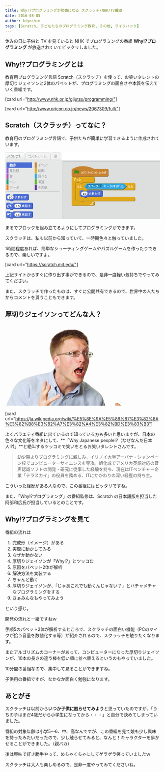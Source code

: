 ```yaml
---
title: Why!?プログラミングが勉強になる スクラッチ/NHK/TV番組
date: 2016-08-05
author: kiyoshin
tags: [Scratch, 子どもたちのプログラミング教育, その他, ライフハック]
---
```


休みの日に子供と TV を見ていると NHK でプログラミングの番組 **Why!?プログラミング** が放送されていてビックリしました。

## Why!?プログラミングとは
教育用プログラミング言語 Scratch（スクラッチ）を使って、お笑いタレントの厚切りジェイソンと2体のパペットが、プログラミングの面白さや本質を伝えていく番組です。

[card url="http://www.nhk.or.jp/gijutsu/programming/"]

[card url="http://www.oricon.co.jp/news/2067309/full/"]

## Scratch（スクラッチ）ってなに？
教育用のプログラミング言語で、子供たちが簡単に学習できるように作成されています。

![](images/whyprogramming-nhk-1.png)

まるでブロックを組み立てるようにしてプログラミングができます。

スクラッチは、私も以前から知っていて、一時期色々と触っていました。

1時間程度あれば、簡単なシューティングゲームやパズルゲームを作ったりできるので、楽しいですよ。

[card url="https://scratch.mit.edu/"]

上記サイトからすぐに作り出す事ができるので、是非一度軽い気持ちでやってみてください。

また、スクラッチで作ったものは、すぐに公開共有できるので、世界中の人たちからコメントを貰うこともできます。

## 厚切りジェイソンってどんな人？

![](images/whyprogramming-nhk-2.jpg)

[card url="https://ja.wikipedia.org/wiki/%E5%8E%9A%E5%88%87%E3%82%8A%E3%82%B8%E3%82%A7%E3%82%A4%E3%82%BD%E3%83%B3"]

よくバラエティ番組に出ているので知っている方も多いと思いますが、日本の色々な文化等をネタにして、**「Why Japanese people!?（なぜなんだ日本人!?)」**と絶叫するツッコミで笑いをとるお笑いタレントさんです。

> 幼少期よりプログラミングに親しみ、イリノイ大学アーバナ・シャンペーン校でコンピューターサイエンスを専攻。旭化成でアメリカ英語対応の音声認識ソフトの開発・研究に従事した経験を持ち、現在はITベンチャー企業「テラスカイ」の役員を務める、ITにかかわりの深い経歴の持ち主。

こういった経歴がある人なので、この番組にはピッタリですね。

また、「Why!?プログラミング」の番組監修は、Scratch の日本語版を担当した阿部和広氏が担当しているとのことです。

## Why!?プログラミングを見て
番組の流れは

1. 完成形（イメージ）がある
2. 実際に動かしてみる
3. なぜか動かない
4. 厚切りジェイソンが「Why!?」とツッコむ
5. 原因をパペット2体が解析
6. 解決方法を実装する
7. ちゃんと動く
8. 厚切りジェイソンが、「じゃあこれでも動くんじゃない？」とハチャメチャなプログラミングをする
9. さぁみんなもやってみよう

という感じ。

開発の流れと一緒ですねｗ

手順5のパペット2体が解析するところで、スクラッチの面白い機能（PCのマイクが拾う音量を数値化する等）が紹介されるので、スクラッチを触りたくなります。

またアルゴリズムのコーナーがあって、コンピューターになった厚切りジェイソンが、10本の長さの違う棒を低い順に並べ替えるというのもやっていました。

10分間の番組なので、集中して見ることができますね。

子供用の番組ですが、なかなか面白く勉強になります。

## あとがき
スクラッチは以前から**いつか子供に触らせてみよう**と思っていたのですが、「うちの子はまだ4歳だから小学生になってから・・・」と自分で決めてしまっていました。

番組の対象年齢は小学5～6、中、高なんですが、この番組を見て娘も少し興味を持ったみたいだったので、少し触らせてみると、なんと！キャラクターを歩かせることができました。（親バカ）

後は興味で好き勝手やって、めちゃくちゃにしてゲラゲラ笑っていましたｗ

スクラッチは大人も楽しめるので、是非一度やってみてくださいね。